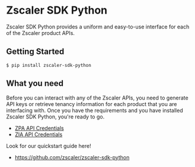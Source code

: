 Zscaler SDK Python
===============

Zscaler SDK Python provides a uniform and easy-to-use interface for each of the Zscaler product APIs.

Getting Started
---------------
``` $ pip install zscaler-sdk-python ```

What you need
--------------------

Before you can interact with any of the Zscaler APIs, you need to generate API keys or retrieve tenancy information for each product that you are interfacing with. Once you have the requirements and you have installed Zscaler SDK Python, you're ready to go.

- [ZPA API Credentials](https://help.zscaler.com/zpa/getting-started-zpa-api)
- [ZIA API Credentials](https://help.zscaler.com/zia/getting-started-zia-api)

Look for our quickstart guide here!
- https://github.com/zscaler/zscaler-sdk-python

